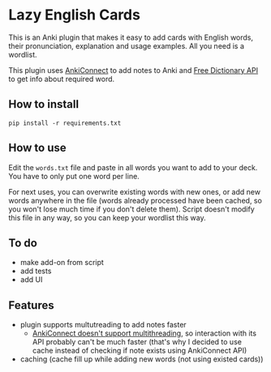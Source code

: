 # Lazy English Cards

This is an Anki plugin that makes it easy to add cards with English words, their pronunciation, explanation and usage examples. All you need is a wordlist.

This plugin uses [AnkiConnect] to add notes to Anki and [Free Dictionary API] to get info about required word.

## How to install

```
pip install -r requirements.txt
```

## How to use

Edit the `words.txt` file and paste in all words you want to add to your deck. You have to only put one word per line.

For next uses, you can overwrite existing words with new ones, or add new words anywhere in the file (words already processed have been cached, so you won't lose much time if you don't delete them). Script doesn't modify this file in any way, so you can keep your wordlist this way.

## To do

- make add-on from script
- add tests
- add UI

## Features
- plugin supports multutreading to add notes faster 
    - [AnkiConnect doesn't support multithreading], so interaction with its API probably can't be much faster (that's why I decided to use cache instead of checking if note exists using AnkiConnect API)
- caching (cache fill up while adding new words (not using existed cards))

[AnkiConnect]: https://ankiweb.net/shared/info/2055492159
[Free Dictionary API]: https://dictionaryapi.dev
[AnkiConnect doesn't support multithreading]: https://github.com/FooSoft/anki-connect/issues/2#issuecomment-271170024